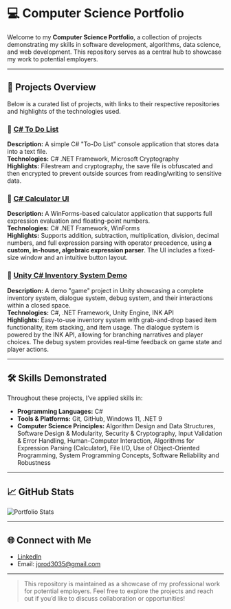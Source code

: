 # 💻 Computer Science Portfolio  

Welcome to my **Computer Science Portfolio**, a collection of projects demonstrating my skills in software development, algorithms, data science, and web development. This repository serves as a central hub to showcase my work to potential employers.  

---

## 📂 Projects Overview  

Below is a curated list of projects, with links to their respective repositories and highlights of the technologies used.  

### 🔹 [C# To Do List](https://github.com/titansrule3035/solo-comp-sci-portfolio/tree/main/projects/CSharpToDoList)  

**Description:** A simple C# "To-Do List" console application that stores data into a text file.  
**Technologies:** C# .NET Framework, Microsoft Cryptography  
**Highlights:** Filestream and cryptography, the save file is obfuscated and then encrypted to prevent outside sources from reading/writing to sensitive data.  

### 🔹 [C# Calculator UI](https://github.com/titansrule3035/solo-comp-sci-portfolio/tree/main/projects/CSharpCalculatorUI)  

**Description:** A WinForms-based calculator application that supports full expression evaluation and floating-point numbers.  
**Technologies:** C# .NET Framework, WinForms  
**Highlights:** Supports addition, subtraction, multiplication, division, decimal numbers, and full expression parsing with operator precedence, using **a custom, in-house, algebraic expression parser**. The UI includes a fixed-size window and an intuitive button layout.  

### 🔹 [Unity C# Inventory System Demo](https://github.com/titansrule3035/solo-comp-sci-portfolio/tree/main/projects/unity-c-sharp-inventory-system-test)    

**Description:** A demo "game" project in Unity showcasing a complete inventory system, dialogue system, debug system, and their interactions within a closed space.  
**Technologies:** C#, .NET Framework, Unity Engine, INK API  
**Highlights:** Easy-to-use inventory system with grab-and-drop based item functionality, item stacking, and item usage. The dialogue system is powered by the INK API, allowing for branching narratives and player choices. The debug system provides real-time feedback on game state and player actions.

---  

## 🛠 Skills Demonstrated  

Throughout these projects, I’ve applied skills in:  

* **Programming Languages:** C#  
* **Tools & Platforms:** Git, GitHub, Windows 11, .NET 9  
* **Computer Science Principles:** Algorithm Design and Data Structures, Software Design & Modularity, Security & Cryptography, Input Validation & Error Handling, Human-Computer Interaction, Algorithms for Expression Parsing (Calculator), File I/O, Use of Object-Oriented Programming, System Programming Concepts, Software Reliability and Robustness  

---  

## 📈 GitHub Stats  

![Portfolio Stats](https://github-readme-stats.vercel.app/api?username=titansrule3035\&show_icons=true\&theme=radical)  

---  

## 🌐 Connect with Me  

* [LinkedIn](https://www.linkedin.com/in/joseph-rodriguez-006b4b303)  
* Email: [jorod3035@gmail.com](mailto:jorod3035@gmail.com)  

---  

> This repository is maintained as a showcase of my professional work for potential employers. Feel free to explore the projects and reach out if you’d like to discuss collaboration or opportunities!
